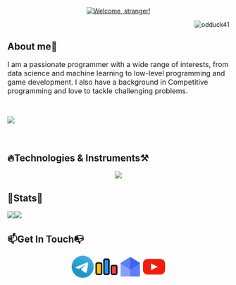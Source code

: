 <p align="center">
<a href="https://git.io/typing-svg">
  <!--img src="https://readme-typing-svg.demolab.com?font=Fira+Code&size=45&duration=3000&pause=800&color=4D77F7FF&center=true&random=false&width=435&height=80&lines=Hi+there%F0%9F%91%8B;I+am+Leo!" alt="Hi there%F0%9F%91%8B" /-->
  <!--img src="https://readme-typing-svg.demolab.com?font=Fira+Code&pause=1000&size=45&color=F7B316&width=450&center=true&height=80&lines=Welcome%2C+stranger!" alt="Welcome, stranger!" /-->
  <img src="https://readme-typing-svg.demolab.com?font=Fira+Code&size=40&duration=3000&pause=2000&color=F7B316&center=true&width=450&height=60&lines=Welcome%2C+stranger!" alt="Welcome, stranger!" />
</a>
<p align="right"> <img src="https://komarev.com/ghpvc/?username=odduck41" alt="odduck41" /> </p>
</p>
<h2>About me🎈</h2>
<span style="font-size:16px">I am a passionate programmer with a wide range of interests, from data science and machine learning to low-level programming and game development. I also have a background in Competitive programming and love to tackle challenging problems.</span>
<p style="padding:10px"></p>
<!-- gif source: https://pixelartjourney.tumblr.com/post/716292571041792000/summer-rain-->
<img src = "https://github.com/user-attachments/assets/83bb3f0e-eb12-467e-becc-8a9129a89cdc">

<!--<p align="left"> <a href="https://github.com/ryo-ma/github-profile-trophy"><img src="https://github-profile-trophy.vercel.app/?username=odduck41&theme=buddhism&no-frame=true" alt="odduck41" /></a> </p>-->
<p style="padding:10px"></p>
<h2>🔥Technologies & Instruments⚒️</h2>
<p align="center">
  <a href="https://skillicons.dev">
    <img src="https://skillicons.dev/icons?i=cpp,clion,visualstudio,qt,cmake,py,vim,vscode,arch,windows,bash,c,html,css,go,github,git,stackoverflow,obsidian,replit&perline=5" />
  </a>
</p>
<h2>🌈Stats🎄</h2>

<img align = "left" src="https://github-readme-stats.vercel.app/api?username=odduck41&show_icons=true&theme=rose_pine"/>

<img src = "https://github-readme-stats.vercel.app/api/top-langs?username=odduck41&show_icons=true&locale=en&layout=compact&theme=rose_pine"/>
&nbsp;

<!--h2>Languages Spoken🌈</h2>
<h3>Russian(native)</h3>
<h3>English</h3>
<p align="center"><a href="https://git.io/typing-svg"><img src="https://readme-typing-svg.demolab.com?font=Fira+Code&size=45&duration=2000&pause=1000&color=F7870DFF&center=true&random=false&width=435&height=80&lines=That's+all!" alt="Hi there%F0%9F%91%8B" /></p>
<p align="center"><img src = "cat.gif" width="250px" alt = ""/-->
<h2>📫Get In Touch📭</h2>
<p align="center">
  <a href="https://t.me/totelega"><img src = "telegram.svg" alt = "telegram" width = "50px" draggable="false"></a>
  <a href="https://codeforces.com/profile/odduck41"><img src="codeforces.svg" alt = "codeforces" width = "50px" draggable="false"></a>
  <a href="mailto:gd.cats.creators@gmail.com"><img src="email.svg" alt = "email" width="50px" draggable="false"></a>
  <a href="https://www.youtube.com/watch?v=dQw4w9WgXcQ"><img src = "yt.svg" alt = "youtube" width="50px" draggable="false"></a>
</p>
